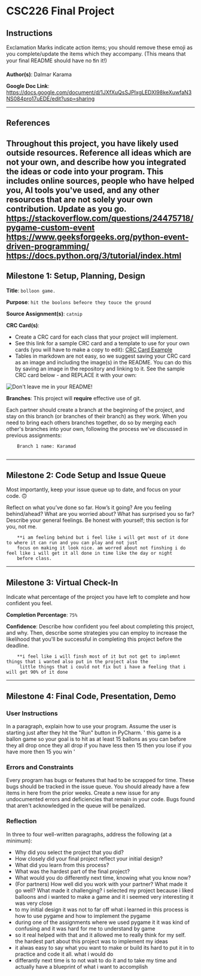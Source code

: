 # CSC226 Final Project

## Instructions

️Exclamation Marks indicate action items; you should remove these emoji as you complete/update the items which 
  they accompany. (This means that your final README should have no ❗️in it!)

**Author(s)**: Dalmar Karama

️**Google Doc Link**: https://docs.google.com/document/d/1JXfXuQsSJPIxgLEDXI98keXuwfaN3NS084pro17uEDE/edit?usp=sharing

---

## References 
Throughout this project, you have likely used outside resources. Reference all ideas which are not your own, 
and describe how you integrated the ideas or code into your program. This includes online sources, people who have 
helped you, AI tools you've used, and any other resources that are not solely your own contribution. Update as you go.
https://stackoverflow.com/questions/24475718/pygame-custom-event
https://www.geeksforgeeks.org/python-event-driven-programming/
https://docs.python.org/3/tutorial/index.html
---

## Milestone 1: Setup, Planning, Design

**Title**: `bolloon game.`

**Purpose**: `hit the boolons befeore they touce the ground `

**Source Assignment(s)**: `catnip`

️**CRC Card(s)**:
  - Create a CRC card for each class that your project will implement.
  - See this link for a sample CRC card and a template to use for your own cards (you will have to make a copy to edit):
    [CRC Card Example](https://docs.google.com/document/d/14OMhFPZdZ5xJsIJdX41A1JKhcJzJNBqwCuG4Odq0p1k/edit?usp=sharing)
  - Tables in markdown are not easy, so we suggest saving your CRC card as an image and including the image(s) in the 
    README. You can do this by saving an image in the repository and linking to it. See the sample CRC card below - 
    and REPLACE it with your own:
  
![Don't leave me in your README!](image/crc.png "Image of CRC card as an example. Upload your CRC card(s) in place of this one. ")

**Branches**: This project will **require** effective use of git. 

Each partner should create a branch at the beginning of the project, and stay on this branch (or branches of their 
branch) as they work. When you need to bring each others branches together, do so by merging each other's branches 
into your own, following the process we've discussed in previous assignments: 

```
    Branch 1 name: Karamad
  
```
---

## Milestone 2: Code Setup and Issue Queue

Most importantly, keep your issue queue up to date, and focus on your code. 🙃

Reflect on what you’ve done so far. How’s it going? Are you feeling behind/ahead? What are you worried about? 
What has surprised you so far? Describe your general feelings. Be honest with yourself; this section is for you, not me.

```
    **i am feeling behind but i feel like i will get most of it done to where it can run and you can play and not just 
    focus on making it look nice. am worred about not finshing i do feel like i will get it all done in time like the day or night 
    before class.
```

---

## Milestone 3: Virtual Check-In

Indicate what percentage of the project you have left to complete and how confident you feel. 

**Completion Percentage**: `75%`

**Confidence**: Describe how confident you feel about completing this project, and why. Then, describe some 
  strategies you can employ to increase the likelihood that you'll be successful in completing this project 
  before the deadline.

```
    **i feel like i will finsh most of it but not get to implemnt things that i wanted also put in the project also the
     little things that i could not fix but i have a feeling that i will get 90% of it done
```

---

## Milestone 4: Final Code, Presentation, Demo

### User Instructions
In a paragraph, explain how to use your program. Assume the user is starting just after they hit the "Run" button 
in PyCharm. ' this game is a ballon game so your goal is to hit as at least 15 ballons as you can before they all drop 
once they all drop if you have less then 15 then you lose if you have more then 15 you win '

### Errors and Constraints
Every program has bugs or features that had to be scrapped for time. These bugs should be tracked in the issue queue. 
You should already have a few items in here from the prior weeks. Create a new issue for any undocumented errors and 
deficiencies that remain in your code. Bugs found that aren't acknowledged in the queue will be penalized.

### Reflection
In three to four well-written paragraphs, address the following (at a minimum):
- Why did you select the project that you did?
- How closely did your final project reflect your initial design?
- What did you learn from this process?
- What was the hardest part of the final project?
- What would you do differently next time, knowing what you know now?
- (For partners) How well did you work with your partner? What made it go well? What made it challenging?
i selected my project because i liked balloons and i wanted to make a game and it i seemed very interesting it was very close
- to my initial design it was not to far off what i learned in this process is how to use pygame and how to implement the pygame 
- during one of the assignments where we used pygame it it was kind of confusing and it was hard for me to understand by game 
- so it real helped with that and it allowed me to really think for my self. the hardest part about this project was to implement my ideas 
- it alwas easy to say what you want to make or build its hard to put it in to practice and code it all. what i would do 
- differantly next time is to not wait to do it and to take my time and actually have a blueprint of what i want to accomplish